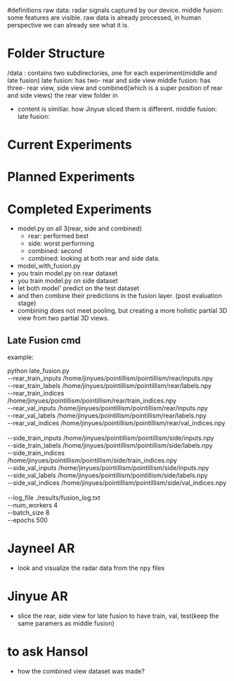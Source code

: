 #definitions
raw data: radar signals captured by our device.
middle fusion: some features are visible.
raw data is already processed, in human perspective we can already see what it is.

# Folder Structure
 /data : contains two subdirectories, one for each experiment(middle and late fusion)
 late fusion: has two- rear and side view
 middle fusion: has three- rear view, side view and combined(which is a super position of rear and side views)
 the rear view folder in
 - content is similiar.  how Jinyue sliced them is different. 
 middle fusion:
 late fusion:
# Current Experiments

# Planned Experiments

# Completed Experiments
- model.py on all 3(rear, side and combined)
  - rear: performed best
  - side: worst performing
  - combined: second
  - combined: looking at both rear and side data.
- model_with_fusion.py
-   you train model.py on rear dataset
-   you train model.py on side dataset
-   let both model' predict on the test dataset
-   and then combine their predictions in the fusion layer. (post  evaluation stage)
-   combining does not meet pooling, but creating a more holistic partial 3D view from two partial 3D views.

## Late Fusion cmd 
example:

python late_fusion.py \
    --rear_train_inputs /home/jinyues/pointillism/pointillism/rear/inputs.npy \
    --rear_train_labels /home/jinyues/pointillism/pointillism/rear/labels.npy \
    --rear_train_indices /home/jinyues/pointillism/pointillism/rear/train_indices.npy \
    --rear_val_inputs /home/jinyues/pointillism/pointillism/rear/inputs.npy \
    --rear_val_labels /home/jinyues/pointillism/pointillism/rear/labels.npy \
    --rear_val_indices /home/jinyues/pointillism/pointillism/rear/val_indices.npy \
    \
    --side_train_inputs /home/jinyues/pointillism/pointillism/side/inputs.npy \
    --side_train_labels /home/jinyues/pointillism/pointillism/side/labels.npy \
    --side_train_indices /home/jinyues/pointillism/pointillism/side/train_indices.npy \
    --side_val_inputs /home/jinyues/pointillism/pointillism/side/inputs.npy \
    --side_val_labels /home/jinyues/pointillism/pointillism/side/labels.npy \
    --side_val_indices /home/jinyues/pointillism/pointillism/side/val_indices.npy \
    \
    --log_file ./results/fusion_log.txt \
    --num_workers 4 \
    --batch_size 8 \
    --epochs 500


# Jayneel AR
- look and visualize the radar data from the npy files

# Jinyue AR
- slice the rear, side view for late fusion to have train, val, test(keep the same paramers as middle fusion)

# to ask Hansol
- how the combined view dataset was made?
